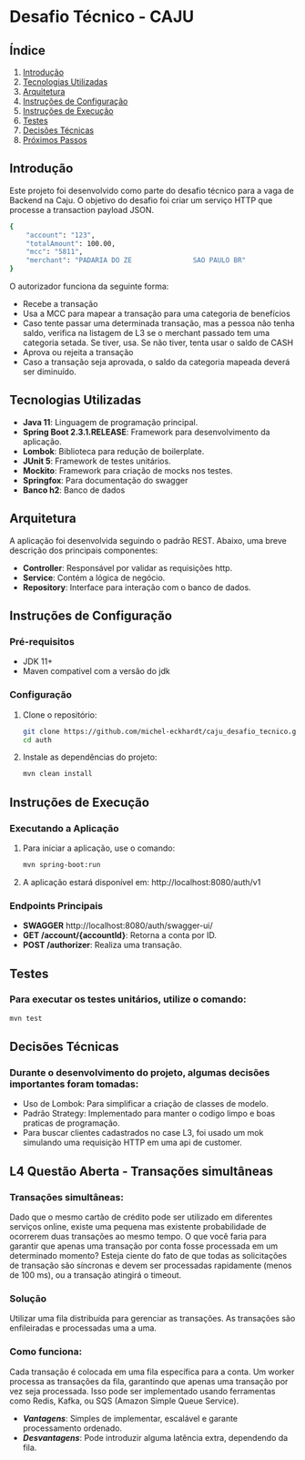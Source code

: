 # Desafio Técnico - CAJU

## Índice
1. [Introdução](#introdução)
2. [Tecnologias Utilizadas](#tecnologias-utilizadas)
3. [Arquitetura](#arquitetura)
4. [Instruções de Configuração](#instruções-de-configuração)
5. [Instruções de Execução](#instruções-de-execução)
6. [Testes](#testes)
7. [Decisões Técnicas](#decisões-técnicas)
8. [Próximos Passos](#próximos-passos)

## Introdução
Este projeto foi desenvolvido como parte do desafio técnico para a vaga de Backend na Caju. O objetivo do desafio foi criar um serviço HTTP  que processe a transaction payload JSON.
``` bash
{
	"account": "123",
	"totalAmount": 100.00,
	"mcc": "5811",
	"merchant": "PADARIA DO ZE               SAO PAULO BR"
}
```
O autorizador funciona da seguinte forma:
-  Recebe a transação
-  Usa a MCC para mapear a transação para uma categoria de benefícios
-  Caso tente passar uma determinada transação, mas a pessoa não tenha saldo, verifica na listagem de L3 se o merchant passado tem uma categoria setada. Se tiver, usa. Se não tiver, tenta usar o saldo de CASH
-  Aprova ou rejeita a transação
-  Caso a transação seja aprovada, o saldo da categoria mapeada deverá ser diminuído.


## Tecnologias Utilizadas
- **Java 11**: Linguagem de programação principal.
- **Spring Boot 2.3.1.RELEASE**: Framework para desenvolvimento da aplicação.
- **Lombok**: Biblioteca para redução de boilerplate.
- **JUnit 5**: Framework de testes unitários.
- **Mockito**: Framework para criação de mocks nos testes.
- **Springfox**: Para documentação do swagger
- **Banco h2**: Banco de dados

## Arquitetura
A aplicação foi desenvolvida seguindo o padrão REST. Abaixo, uma breve descrição dos principais componentes:

- **Controller**: Responsável por validar as requisições http.
- **Service**: Contém a lógica de negócio.
- **Repository**: Interface para interação com o banco de dados.

## Instruções de Configuração
### Pré-requisitos
- JDK 11+
- Maven compativel com a versão do jdk

### Configuração
1. Clone o repositório:
   ```bash
   git clone https://github.com/michel-eckhardt/caju_desafio_tecnico.git
   cd auth
   ```
2. Instale as dependências do projeto:
   ```bash
   mvn clean install
   ```
## Instruções de Execução
### Executando a Aplicação
1. Para iniciar a aplicação, use o comando:
   ```bash
   mvn spring-boot:run
   ```
2. A aplicação estará disponível em: http://localhost:8080/auth/v1

### Endpoints Principais
- **SWAGGER** 
http://localhost:8080/auth/swagger-ui/
- **GET /account/{accountId}**: Retorna a conta por ID.
- **POST /authorizer**: Realiza uma transação.

## Testes
### Para executar os testes unitários, utilize o comando:

   ```bash
   mvn test
   ```

## Decisões Técnicas

### Durante o desenvolvimento do projeto, algumas decisões importantes foram tomadas:
- Uso de Lombok: Para simplificar a criação de classes de modelo.
- Padrão Strategy: Implementado para manter o codigo limpo e boas praticas de programação.
- Para buscar clientes cadastrados no case L3, foi usado um mok simulando uma requisição HTTP em uma api de customer.

## L4 Questão Aberta - Transações simultâneas
### Transações simultâneas: 
Dado que o mesmo cartão de crédito pode ser utilizado em diferentes serviços online,
existe uma pequena mas existente probabilidade de ocorrerem duas transações ao mesmo tempo. O que você faria para
garantir que apenas uma transação por conta fosse processada em um determinado momento?
Esteja ciente do fato de que todas as solicitações de transação são síncronas e devem ser processadas rapidamente
(menos de 100 ms), ou a transação atingirá o timeout.

### Solução
Utilizar uma fila distribuída para gerenciar as transações.
As transações são enfileiradas e processadas uma a uma.

### Como funciona:
Cada transação é colocada em uma fila específica para a conta.
Um worker processa as transações da fila, garantindo que apenas uma transação por vez seja processada.
Isso pode ser implementado usando ferramentas como Redis, Kafka, ou SQS (Amazon Simple Queue Service).

- ***Vantagens***: Simples de implementar, escalável e garante processamento ordenado.
- ***Desvantagens***: Pode introduzir alguma latência extra, dependendo da fila.